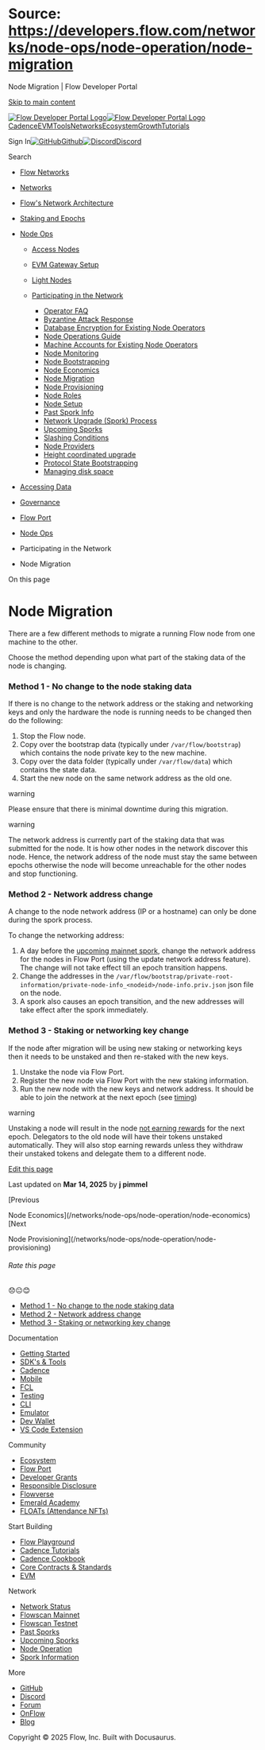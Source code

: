 # Source: https://developers.flow.com/networks/node-ops/node-operation/node-migration

Node Migration | Flow Developer Portal



[Skip to main content](#__docusaurus_skipToContent_fallback)

[![Flow Developer Portal Logo](/img/flow-docs-logo-dark.png)![Flow Developer Portal Logo](/img/flow-docs-logo-light.png)](/)[Cadence](/build/flow)[EVM](/evm/about)[Tools](/tools/clients)[Networks](/networks/flow-networks)[Ecosystem](/ecosystem)[Growth](/growth)[Tutorials](/tutorials)

Sign In[![GitHub]()Github](https://github.com/onflow)[![Discord]()Discord](https://discord.gg/flow)

Search

* [Flow Networks](/networks/flow-networks)
* [Networks](/networks)
* [Flow's Network Architecture](/networks/network-architecture)
* [Staking and Epochs](/networks/staking)
* [Node Ops](/networks/node-ops)

  + [Access Nodes](/networks/node-ops/access-nodes/access-node-setup)
  + [EVM Gateway Setup](/networks/node-ops/evm-gateway/evm-gateway-setup)
  + [Light Nodes](/networks/node-ops/light-nodes/observer-node)
  + [Participating in the Network](/networks/node-ops/node-operation/faq)

    - [Operator FAQ](/networks/node-ops/node-operation/faq)
    - [Byzantine Attack Response](/networks/node-ops/node-operation/byzantine-node-attack-response)
    - [Database Encryption for Existing Node Operators](/networks/node-ops/node-operation/db-encryption-existing-operator)
    - [Node Operations Guide](/networks/node-ops/node-operation/guides/genesis-bootstrap)
    - [Machine Accounts for Existing Node Operators](/networks/node-ops/node-operation/machine-existing-operator)
    - [Node Monitoring](/networks/node-ops/node-operation/monitoring-nodes)
    - [Node Bootstrapping](/networks/node-ops/node-operation/node-bootstrap)
    - [Node Economics](/networks/node-ops/node-operation/node-economics)
    - [Node Migration](/networks/node-ops/node-operation/node-migration)
    - [Node Provisioning](/networks/node-ops/node-operation/node-provisioning)
    - [Node Roles](/networks/node-ops/node-operation/node-roles)
    - [Node Setup](/networks/node-ops/node-operation/node-setup)
    - [Past Spork Info](/networks/node-ops/node-operation/past-sporks)
    - [Network Upgrade (Spork) Process](/networks/node-ops/node-operation/spork)
    - [Upcoming Sporks](/networks/node-ops/node-operation/upcoming-sporks)
    - [Slashing Conditions](/networks/node-ops/node-operation/slashing)
    - [Node Providers](/networks/node-ops/node-operation/node-providers)
    - [Height coordinated upgrade](/networks/node-ops/node-operation/hcu)
    - [Protocol State Bootstrapping](/networks/node-ops/node-operation/protocol-state-bootstrap)
    - [Managing disk space](/networks/node-ops/node-operation/reclaim-disk)
* [Accessing Data](/networks/access-onchain-data)
* [Governance](/networks/governance)
* [Flow Port](/networks/flow-port)

* [Node Ops](/networks/node-ops)
* Participating in the Network
* Node Migration

On this page

# Node Migration

There are a few different methods to migrate a running Flow node from one machine to the other.

Choose the method depending upon what part of the staking data of the node is changing.

### Method 1 - No change to the node staking data[​](#method-1---no-change-to-the-node-staking-data "Direct link to Method 1 - No change to the node staking data")

If there is no change to the network address or the staking and networking keys and only the hardware the node is running needs to be changed then do the following:

1. Stop the Flow node.
2. Copy over the bootstrap data (typically under `/var/flow/bootstrap`) which contains the node private key to the new machine.
3. Copy over the data folder (typically under `/var/flow/data`) which contains the state data.
4. Start the new node on the same network address as the old one.

warning

Please ensure that there is minimal downtime during this migration.

warning

The network address is currently part of the staking data that was submitted for the node. It is how other nodes in the network discover this node.
Hence, the network address of the node must stay the same between epochs otherwise the node will become unreachable for the other nodes and stop functioning.

### Method 2 - Network address change[​](#method-2---network-address-change "Direct link to Method 2 - Network address change")

A change to the node network address (IP or a hostname) can only be done during the spork process.

To change the networking address:

1. A day before the [upcoming mainnet spork](/networks/node-ops/node-operation/upcoming-sporks), change the network address for the nodes in Flow Port (using the update network address feature).
   The change will not take effect till an epoch transition happens.
2. Change the addresses in the `/var/flow/bootstrap/private-root-information/private-node-info_<nodeid>/node-info.priv.json` json file on the node.
3. A spork also causes an epoch transition, and the new addresses will take effect after the spork immediately.

### Method 3 - Staking or networking key change[​](#method-3---staking-or-networking-key-change "Direct link to Method 3 - Staking or networking key change")

If the node after migration will be using new staking or networking keys then it needs to be unstaked and then re-staked with the new keys.

1. Unstake the node via Flow Port.
2. Register the new node via Flow Port with the new staking information.
3. Run the new node with the new keys and network address. It should be able to join the network at the next epoch (see [timing](/networks/node-ops/node-operation/node-bootstrap#timing))

warning

Unstaking a node will result in the node [not earning rewards](/networks/staking/technical-overview#staking-operations-available-to-all-stakers) for the next epoch.
Delegators to the old node will have their tokens unstaked automatically. They will also stop earning rewards unless they withdraw their unstaked tokens and delegate them to a different node.

[Edit this page](https://github.com/onflow/docs/tree/main/docs/networks/node-ops/node-operation/node-migration.md)

Last updated on **Mar 14, 2025** by **j pimmel**

[Previous

Node Economics](/networks/node-ops/node-operation/node-economics)[Next

Node Provisioning](/networks/node-ops/node-operation/node-provisioning)

###### Rate this page

😞😐😊

* [Method 1 - No change to the node staking data](#method-1---no-change-to-the-node-staking-data)
* [Method 2 - Network address change](#method-2---network-address-change)
* [Method 3 - Staking or networking key change](#method-3---staking-or-networking-key-change)

Documentation

* [Getting Started](/build/getting-started/contract-interaction)
* [SDK's & Tools](/tools)
* [Cadence](https://cadence-lang.org/docs/)
* [Mobile](/build/guides/mobile/overview)
* [FCL](/tools/clients/fcl-js)
* [Testing](/build/smart-contracts/testing)
* [CLI](/tools/flow-cli)
* [Emulator](/tools/emulator)
* [Dev Wallet](https://github.com/onflow/fcl-dev-wallet)
* [VS Code Extension](/tools/vscode-extension)

Community

* [Ecosystem](/ecosystem)
* [Flow Port](https://port.onflow.org/)
* [Developer Grants](https://github.com/onflow/developer-grants)
* [Responsible Disclosure](https://flow.com/flow-responsible-disclosure)
* [Flowverse](https://www.flowverse.co/)
* [Emerald Academy](https://academy.ecdao.org/)
* [FLOATs (Attendance NFTs)](https://floats.city/)

Start Building

* [Flow Playground](https://play.flow.com/)
* [Cadence Tutorials](https://cadence-lang.org/docs/tutorial/first-steps)
* [Cadence Cookbook](https://open-cadence.onflow.org)
* [Core Contracts & Standards](/build/core-contracts)
* [EVM](/evm/about)

Network

* [Network Status](https://status.onflow.org/)
* [Flowscan Mainnet](https://flowdscan.io/)
* [Flowscan Testnet](https://testnet.flowscan.io/)
* [Past Sporks](/networks/node-ops/node-operation/past-sporks)
* [Upcoming Sporks](/networks/node-ops/node-operation/upcoming-sporks)
* [Node Operation](/networks/node-ops)
* [Spork Information](/networks/node-ops/node-operation/spork)

More

* [GitHub](https://github.com/onflow)
* [Discord](https://discord.gg/flow)
* [Forum](https://forum.onflow.org/)
* [OnFlow](https://onflow.org/)
* [Blog](https://flow.com/blog)

Copyright © 2025 Flow, Inc. Built with Docusaurus.